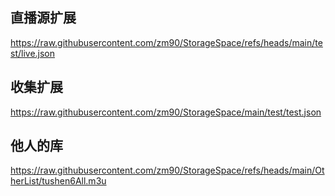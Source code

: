 
## 直播源扩展
https://raw.githubusercontent.com/zm90/StorageSpace/refs/heads/main/test/live.json
## 收集扩展
https://raw.githubusercontent.com/zm90/StorageSpace/main/test/test.json
## 他人的库
https://raw.githubusercontent.com/zm90/StorageSpace/refs/heads/main/OtherList/tushen6All.m3u
